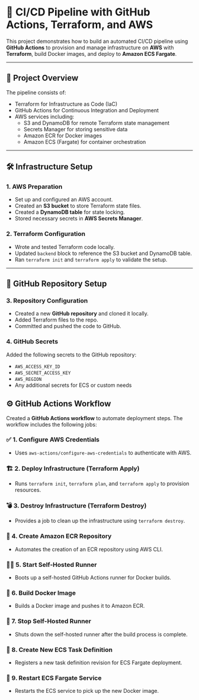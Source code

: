 # 🚀 CI/CD Pipeline with GitHub Actions, Terraform, and AWS

This project demonstrates how to build an automated CI/CD pipeline using **GitHub Actions** to provision and manage infrastructure on **AWS** with **Terraform**, build Docker images, and deploy to **Amazon ECS Fargate**.

---

## 🧱 Project Overview

The pipeline consists of:
- Terraform for Infrastructure as Code (IaC)
- GitHub Actions for Continuous Integration and Deployment
- AWS services including:
  - S3 and DynamoDB for remote Terraform state management
  - Secrets Manager for storing sensitive data
  - Amazon ECR for Docker images
  - Amazon ECS (Fargate) for container orchestration

---

## 🛠️ Infrastructure Setup

### 1. AWS Preparation
- Set up and configured an AWS account.
- Created an **S3 bucket** to store Terraform state files.
- Created a **DynamoDB table** for state locking.
- Stored necessary secrets in **AWS Secrets Manager**.

### 2. Terraform Configuration
- Wrote and tested Terraform code locally.
- Updated `backend` block to reference the S3 bucket and DynamoDB table.
- Ran `terraform init` and `terraform apply` to validate the setup.

---

## 📁 GitHub Repository Setup

### 3. Repository Configuration
- Created a new **GitHub repository** and cloned it locally.
- Added Terraform files to the repo.
- Committed and pushed the code to GitHub.

### 4. GitHub Secrets
Added the following secrets to the GitHub repository:
- `AWS_ACCESS_KEY_ID`
- `AWS_SECRET_ACCESS_KEY`
- `AWS_REGION`
- Any additional secrets for ECS or custom needs

## ⚙️ GitHub Actions Workflow

Created a **GitHub Actions workflow** to automate deployment steps. The workflow includes the following jobs:

### ✅ 1. Configure AWS Credentials
- Uses `aws-actions/configure-aws-credentials` to authenticate with AWS.

### 🏗️ 2. Deploy Infrastructure (Terraform Apply)
- Runs `terraform init`, `terraform plan`, and `terraform apply` to provision resources.

### 💣 3. Destroy Infrastructure (Terraform Destroy)
- Provides a job to clean up the infrastructure using `terraform destroy`.

### 🐳 4. Create Amazon ECR Repository
- Automates the creation of an ECR repository using AWS CLI.

### 🧑‍💻 5. Start Self-Hosted Runner
- Boots up a self-hosted GitHub Actions runner for Docker builds.

### 🔧 6. Build Docker Image
- Builds a Docker image and pushes it to Amazon ECR.

### 🛑 7. Stop Self-Hosted Runner
- Shuts down the self-hosted runner after the build process is complete.

### 🧱 8. Create New ECS Task Definition
- Registers a new task definition revision for ECS Fargate deployment.

### 🔄 9. Restart ECS Fargate Service
- Restarts the ECS service to pick up the new Docker image.


